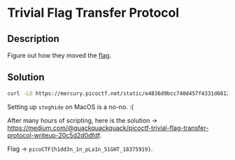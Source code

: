 # Trivial Flag Transfer Protocol

## Description

Figure out how they moved the [flag](https://mercury.picoctf.net/static/e4836d9bcc740d457f4331d68129a0bc/tftp.pcapng).

## Solution

```sh
curl -LO https://mercury.picoctf.net/static/e4836d9bcc740d457f4331d68129a0bc/tftp.pcapng
```

Setting up `steghide` on MacOS is a no-no. :(

After many hours of scripting, here is the solution -> https://medium.com/@quackquackquack/picoctf-trivial-flag-transfer-protocol-writeup-20c5d2d0dfdf.

Flag -> `picoCTF{h1dd3n_1n_pLa1n_51GHT_18375919}`.
